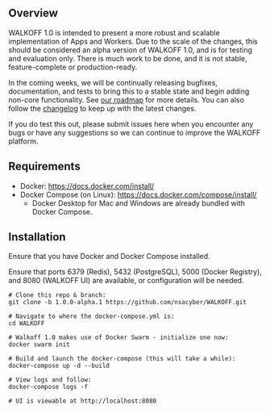 ## Overview

WALKOFF 1.0 is intended to present a more robust and scalable implementation of Apps and Workers. 
Due to the scale of the changes, this should be considered an alpha version of WALKOFF 1.0, and is for testing and 
evaluation only. There is much work to be done, and it is not stable, feature-complete or production-ready.

In the coming weeks, we will be continually releasing bugfixes, documentation, and tests to bring this to a stable 
state and begin adding non-core functionality. See [our roadmap](ROADMAP.md) for more details. You can also follow the 
[changelog](CHANGELOG.md) to keep up with the latest changes.

If you do test this out, please submit issues here when you encounter any bugs or have any suggestions so we can 
continue to improve the WALKOFF platform. 

## Requirements

* Docker: https://docs.docker.com/install/
* Docker Compose (on Linux): https://docs.docker.com/compose/install/
    * Docker Desktop for Mac and Windows are already bundled with Docker Compose.
    

## Installation

Ensure that you have Docker and Docker Compose installed.

Ensure that ports 6379 (Redis), 5432 (PostgreSQL), 5000 (Docker Registry), and 8080 (WALKOFF UI) are available, 
or configuration will be needed.

```
# Clone this repo & branch:
git clone -b 1.0.0-alpha.1 https://github.com/nsacyber/WALKOFF.git

# Navigate to where the docker-compose.yml is:
cd WALKOFF

# Walkoff 1.0 makes use of Docker Swarm - initialize one now:
docker swarm init

# Build and launch the docker-compose (this will take a while):
docker-compose up -d --build

# View logs and follow:
docker-compose logs -f

# UI is viewable at http://localhost:8080
```

